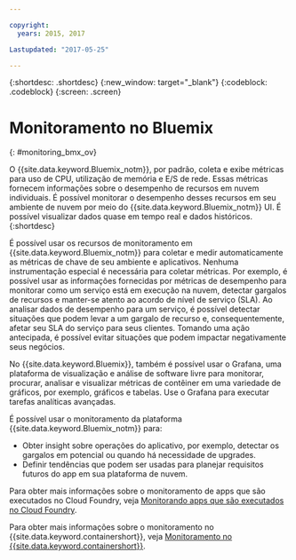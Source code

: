 ```yaml
---

copyright:
  years: 2015, 2017

Lastupdated: "2017-05-25"

---
```



{:shortdesc: .shortdesc}
{:new_window: target="_blank"}
{:codeblock: .codeblock}
{:screen: .screen}


# Monitoramento no Bluemix
{: #monitoring_bmx_ov}

O {{site.data.keyword.Bluemix_notm}}, por padrão, coleta e exibe métricas para uso de CPU, utilização de memória e E/S de rede. Essas métricas fornecem informações sobre o desempenho de recursos em nuvem individuais. É possível monitorar o desempenho desses recursos em seu ambiente de nuvem por meio do {{site.data.keyword.Bluemix_notm}} UI. É possível visualizar dados quase em tempo real e dados históricos.
{:shortdesc}

É possível usar os recursos de monitoramento em {{site.data.keyword.Bluemix_notm}} para coletar e medir automaticamente as métricas de chave de seu ambiente e aplicativos. Nenhuma instrumentação especial é necessária para coletar métricas. Por exemplo, é possível usar as informações fornecidas por métricas de desempenho para monitorar como um serviço está em execução na nuvem, detectar gargalos de recursos e manter-se atento ao acordo de nível de serviço (SLA). Ao analisar dados de desempenho para um serviço, é possível detectar situações que podem levar a um gargalo de recurso e, consequentemente, afetar seu SLA do serviço para seus clientes. Tomando uma ação antecipada, é possível evitar situações que podem impactar negativamente seus negócios.  

No {{site.data.keyword.Bluemix}}, também é possível usar o Grafana, uma plataforma de visualização e análise de software livre para monitorar, procurar, analisar e visualizar métricas de contêiner em uma variedade de gráficos, por exemplo, gráficos e tabelas. Use o Grafana para executar tarefas analíticas avançadas. 

É possível usar o monitoramento da plataforma {{site.data.keyword.Bluemix_notm}} para:

* Obter insight sobre operações do aplicativo, por exemplo, detectar os gargalos em potencial ou quando há necessidade de upgrades.
* Definir tendências que podem ser usadas para planejar requisitos futuros do app em sua plataforma de nuvem.

Para obter mais informações sobre o monitoramento de apps que são executados no Cloud Foundry, veja [Monitorando apps que são executados no Cloud Foundry](cf/monitoring_cf_apps.html#monitoring_bluemix_apps).

Para obter mais informações sobre o monitoramento no {{site.data.keyword.containershort}}, veja [Monitoramento no {{site.data.keyword.containershort}}](containers/monitoring_containers_ov.html#monitoring_bmx_containers_ov).

